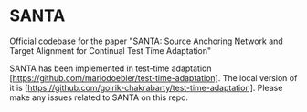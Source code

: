 # SANTA
Official codebase for the paper "SANTA: Source Anchoring Network and Target Alignment for Continual Test Time Adaptation"

SANTA has been implemented in test-time adaptation [https://github.com/mariodoebler/test-time-adaptation]. The local version of it is [https://github.com/goirik-chakrabarty/test-time-adaptation]. Please make any issues related to SANTA on this repo.
